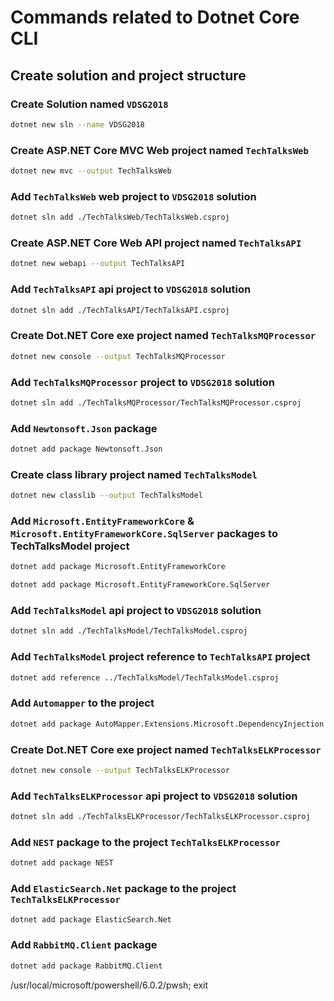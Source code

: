 # Commands related to Dotnet Core CLI

## Create solution and project structure

### Create Solution named `VDSG2018`

```bash
dotnet new sln --name VDSG2018
```

### Create ASP.NET Core MVC Web project named `TechTalksWeb`

```bash
dotnet new mvc --output TechTalksWeb
```

### Add `TechTalksWeb` web project to `VDSG2018` solution

```bash
dotnet sln add ./TechTalksWeb/TechTalksWeb.csproj
```

### Create ASP.NET Core Web API project named `TechTalksAPI`

```bash
dotnet new webapi --output TechTalksAPI
```

### Add `TechTalksAPI` api project to `VDSG2018` solution

```bash
dotnet sln add ./TechTalksAPI/TechTalksAPI.csproj
```

### Create Dot.NET Core exe project named `TechTalksMQProcessor`

```bash
dotnet new console --output TechTalksMQProcessor
```

### Add `TechTalksMQProcessor` project to `VDSG2018` solution

```bash
dotnet sln add ./TechTalksMQProcessor/TechTalksMQProcessor.csproj
```

### Add `Newtonsoft.Json` package

```bash
dotnet add package Newtonsoft.Json
```

### Create class library project named `TechTalksModel`

```bash
dotnet new classlib --output TechTalksModel
```

### Add `Microsoft.EntityFrameworkCore` & `Microsoft.EntityFrameworkCore.SqlServer` packages to TechTalksModel project

```bash
dotnet add package Microsoft.EntityFrameworkCore

dotnet add package Microsoft.EntityFrameworkCore.SqlServer
```

### Add `TechTalksModel` api project to `VDSG2018` solution

```bash
dotnet sln add ./TechTalksModel/TechTalksModel.csproj
```

### Add `TechTalksModel` project reference to `TechTalksAPI` project

```bash
dotnet add reference ../TechTalksModel/TechTalksModel.csproj
```

### Add `Automapper` to the project

```bash
dotnet add package AutoMapper.Extensions.Microsoft.DependencyInjection
```

### Create Dot.NET Core exe project named `TechTalksELKProcessor`

```bash
dotnet new console --output TechTalksELKProcessor
```

### Add `TechTalksELKProcessor` api project to `VDSG2018` solution

```bash
dotnet sln add ./TechTalksELKProcessor/TechTalksELKProcessor.csproj
```

### Add `NEST` package to the project `TechTalksELKProcessor`

```bash
dotnet add package NEST
```

### Add `ElasticSearch.Net` package to the project `TechTalksELKProcessor`

```bash
dotnet add package ElasticSearch.Net
```

### Add `RabbitMQ.Client` package

```bash
dotnet add package RabbitMQ.Client
```

/usr/local/microsoft/powershell/6.0.2/pwsh; exit